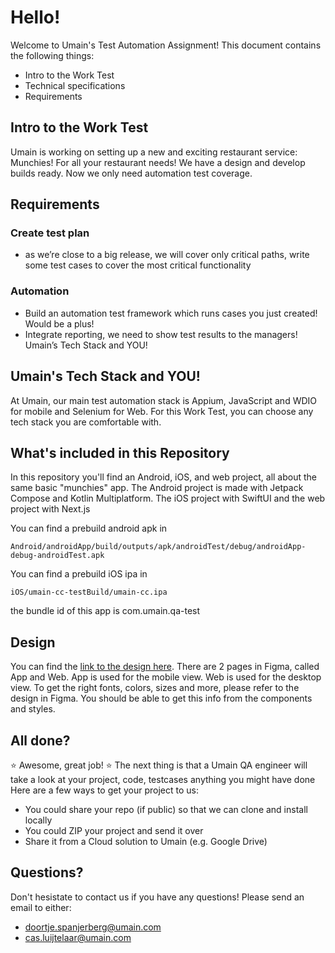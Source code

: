 # Hello!

Welcome to Umain's Test Automation Assignment! This document contains the following things:

- Intro to the Work Test
- Technical specifications
- Requirements

## Intro to the Work Test

Umain is working on setting up a new and exciting restaurant service: Munchies! For all your restaurant needs! We have a design and develop builds ready. Now we only need automation test coverage.

## Requirements

### Create test plan

- as we’re close to a big release, we will cover only critical paths, write some test cases to cover the most critical functionality

### Automation

- Build an automation test framework which runs cases you just created!
Would be a plus!
- Integrate reporting, we need to show test results to the managers!
Umain’s Tech Stack and YOU!

## Umain's Tech Stack and YOU!

At Umain, our main test automation stack is Appium, JavaScript and WDIO for mobile and Selenium for Web. For this Work Test, you can choose any tech stack you are comfortable with.

## What's included in this Repository

In this repository you'll find an Android, iOS, and web project, all about the same basic "munchies" app. The Android project is made with Jetpack Compose and Kotlin Multiplatform. The iOS project with SwiftUI and the web project with Next.js 

You can find a prebuild android apk in 
```
Android/androidApp/build/outputs/apk/androidTest/debug/androidApp-debug-androidTest.apk
```

You can find a prebuild iOS ipa in 
```
iOS/umain-cc-testBuild/umain-cc.ipa
```
the bundle id of this app is com.umain.qa-test


## Design
You can find the [link to the design here](https://www.figma.com/file/263XJno7ii0uEaarJP9Ydw/Umain-Tech-Case?type=design&node-id=27%3A5682&mode=design&t=BPI3BgkmmHVtTdCb-1).
There are 2 pages in Figma, called App and Web. App is used for the mobile view. Web is used for the desktop view.
To get the right fonts, colors, sizes and more, please refer to the design in Figma. You should be able to get this info from the components and styles.

## All done?

:star: Awesome, great job! :star:
The next thing is that a Umain QA engineer will take a look at your project, code, testcases anything you might have done
Here are a few ways to get your project to us:

- You could share your repo (if public) so that we can clone and install locally
- You could ZIP your project and send it over
- Share it from a Cloud solution to Umain (e.g. Google Drive)

## Questions?

Don't hesistate to contact us if you have any questions! Please send an email to either:

- doortje.spanjerberg@umain.com
- cas.luijtelaar@umain.com
